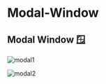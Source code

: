 # Modal-Window
Modal Window 🪟
---
![modal1](https://github.com/1NF1N17YX/Modal-Window/assets/131818684/d958cc14-0d16-4cb6-8081-05c34194383b)

![modal2](https://github.com/1NF1N17YX/Modal-Window/assets/131818684/d4d7cf4a-15d3-4acc-a8a4-f22b46beab42)
